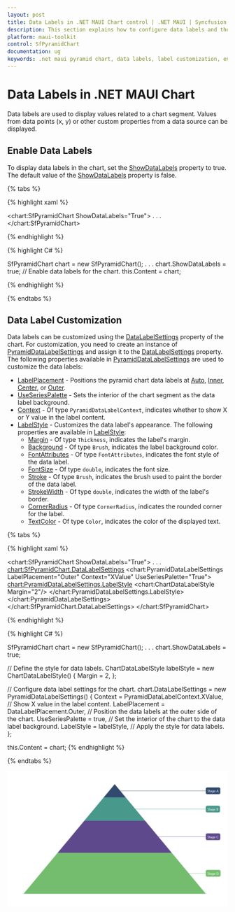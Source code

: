 ```yaml
---
layout: post
title: Data Labels in .NET MAUI Chart control | .NET MAUI | Syncfusion
description: This section explains how to configure data labels and their features in .NET MAUI Chart (SfPyramidChart).
platform: maui-toolkit
control: SfPyramidChart
documentation: ug
keywords: .net maui pyramid chart, data labels, label customization, enable data labels, label placement, label style, maui toolkit
---
```


# Data Labels in .NET MAUI Chart

Data labels are used to display values related to a chart segment. Values from data points (x, y) or other custom properties from a data source can be displayed.

## Enable Data Labels 

To display data labels in the chart, set the [ShowDataLabels](https://help.syncfusion.com/cr/maui-toolkit/Syncfusion.Maui.Toolkit.Charts.SfPyramidChart.html#Syncfusion_Maui_Toolkit_Charts_SfPyramidChart_ShowDataLabels) property to true. The default value of the [ShowDataLabels](https://help.syncfusion.com/cr/maui-toolkit/Syncfusion.Maui.Toolkit.Charts.SfPyramidChart.html#Syncfusion_Maui_Toolkit_Charts_SfPyramidChart_ShowDataLabels) property is false.

{% tabs %}

{% highlight xaml %}

<chart:SfPyramidChart ShowDataLabels="True">
. . .
</chart:SfPyramidChart>

{% endhighlight %}

{% highlight C# %}

SfPyramidChart chart = new SfPyramidChart();
. . .
chart.ShowDataLabels = true; // Enable data labels for the chart.
this.Content = chart;

{% endhighlight %}

{% endtabs %} 

## Data Label Customization

Data labels can be customized using the [DataLabelSettings](https://help.syncfusion.com/cr/maui-toolkit/Syncfusion.Maui.Toolkit.Charts.SfPyramidChart.html#Syncfusion_Maui_Toolkit_Charts_SfPyramidChart_DataLabelSettings) property of the chart. For customization, you need to create an instance of [PyramidDataLabelSettings](https://help.syncfusion.com/cr/maui-toolkit/Syncfusion.Maui.Toolkit.Charts.PyramidDataLabelSettings.html) and assign it to the [DataLabelSettings](https://help.syncfusion.com/cr/maui-toolkit/Syncfusion.Maui.Toolkit.Charts.SfPyramidChart.html#Syncfusion_Maui_Toolkit_Charts_SfPyramidChart_DataLabelSettings) property. The following properties available in [PyramidDataLabelSettings](https://help.syncfusion.com/cr/maui-toolkit/Syncfusion.Maui.Toolkit.Charts.PyramidDataLabelSettings.html) are used to customize the data labels:

* [LabelPlacement](https://help.syncfusion.com/cr/maui-toolkit/Syncfusion.Maui.Toolkit.Charts.ChartDataLabelSettings.html#Syncfusion_Maui_Toolkit_Charts_ChartDataLabelSettings_LabelPlacement) - Positions the pyramid chart data labels at [Auto](https://help.syncfusion.com/cr/maui-toolkit/Syncfusion.Maui.Toolkit.Charts.DataLabelPlacement.html#Syncfusion_Maui_Toolkit_Charts_DataLabelPlacement_Auto), [Inner](https://help.syncfusion.com/cr/maui-toolkit/Syncfusion.Maui.Toolkit.Charts.DataLabelPlacement.html#Syncfusion_Maui_Toolkit_Charts_DataLabelPlacement_Inner), [Center](https://help.syncfusion.com/cr/maui-toolkit/Syncfusion.Maui.Toolkit.Charts.DataLabelPlacement.html#Syncfusion_Maui_Toolkit_Charts_DataLabelPlacement_Center), or [Outer](https://help.syncfusion.com/cr/maui-toolkit/Syncfusion.Maui.Toolkit.Charts.DataLabelPlacement.html#Syncfusion_Maui_Toolkit_Charts_DataLabelPlacement_Outer).
* [UseSeriesPalette](https://help.syncfusion.com/cr/maui-toolkit/Syncfusion.Maui.Toolkit.Charts.ChartDataLabelSettings.html#Syncfusion_Maui_Toolkit_Charts_ChartDataLabelSettings_UseSeriesPalette) - Sets the interior of the chart segment as the data label background.
* [Context](https://help.syncfusion.com/cr/maui-toolkit/Syncfusion.Maui.Toolkit.Charts.PyramidDataLabelSettings.html#Syncfusion_Maui_Toolkit_Charts_PyramidDataLabelSettings_Context) - Of type `PyramidDataLabelContext`, indicates whether to show X or Y value in the label content.
* [LabelStyle](https://help.syncfusion.com/cr/maui-toolkit/Syncfusion.Maui.Toolkit.Charts.ChartDataLabelSettings.html#Syncfusion_Maui_Toolkit_Charts_ChartDataLabelSettings_LabelStyle) - Customizes the data label's appearance. The following properties are available in [LabelStyle](https://help.syncfusion.com/cr/maui-toolkit/Syncfusion.Maui.Toolkit.Charts.ChartDataLabelSettings.html#Syncfusion_Maui_Toolkit_Charts_ChartDataLabelSettings_LabelStyle):
    * [Margin](https://help.syncfusion.com/cr/maui-toolkit/Syncfusion.Maui.Toolkit.Charts.ChartLabelStyle.html#Syncfusion_Maui_Toolkit_Charts_ChartLabelStyle_Margin) - Of type `Thickness`, indicates the label's margin.
    * [Background](https://help.syncfusion.com/cr/maui-toolkit/Syncfusion.Maui.Toolkit.Charts.ChartLabelStyle.html#Syncfusion_Maui_Toolkit_Charts_ChartLabelStyle_Background) - Of type `Brush`, indicates the label background color.
    * [FontAttributes](https://help.syncfusion.com/cr/maui-toolkit/Syncfusion.Maui.Toolkit.Charts.ChartLabelStyle.html#Syncfusion_Maui_Toolkit_Charts_ChartLabelStyle_FontAttributes) - Of type `FontAttributes`, indicates the font style of the data label.
    * [FontSize](https://help.syncfusion.com/cr/maui-toolkit/Syncfusion.Maui.Toolkit.Charts.ChartLabelStyle.html#Syncfusion_Maui_Toolkit_Charts_ChartLabelStyle_FontSize) - Of type `double`, indicates the font size.
    * [Stroke](https://help.syncfusion.com/cr/maui-toolkit/Syncfusion.Maui.Toolkit.Charts.ChartLabelStyle.html#Syncfusion_Maui_Toolkit_Charts_ChartLabelStyle_Stroke) - Of type `Brush`, indicates the brush used to paint the border of the data label.
    * [StrokeWidth](https://help.syncfusion.com/cr/maui-toolkit/Syncfusion.Maui.Toolkit.Charts.ChartLabelStyle.html#Syncfusion_Maui_Toolkit_Charts_ChartLabelStyle_StrokeWidth) - Of type `double`, indicates the width of the label's border.
    * [CornerRadius](https://help.syncfusion.com/cr/maui-toolkit/Syncfusion.Maui.Toolkit.Charts.ChartLabelStyle.html#Syncfusion_Maui_Toolkit_Charts_ChartLabelStyle_CornerRadius) - Of type `CornerRadius`, indicates the rounded corner for the label.
    * [TextColor](https://help.syncfusion.com/cr/maui-toolkit/Syncfusion.Maui.Toolkit.Charts.ChartLabelStyle.html#Syncfusion_Maui_Toolkit_Charts_ChartLabelStyle_TextColor) - Of type `Color`, indicates the color of the displayed text.

{% tabs %}

{% highlight xaml %}

<chart:SfPyramidChart ShowDataLabels="True">
    . . .
    <chart:SfPyramidChart.DataLabelSettings>
        <chart:PyramidDataLabelSettings LabelPlacement="Outer" 
                                        Context="XValue" 
                                        UseSeriesPalette="True">
            <chart:PyramidDataLabelSettings.LabelStyle>
                <chart:ChartDataLabelStyle Margin="2"/>
            </chart:PyramidDataLabelSettings.LabelStyle>
        </chart:PyramidDataLabelSettings>
    </chart:SfPyramidChart.DataLabelSettings>
</chart:SfPyramidChart>

{% endhighlight %}

{% highlight C# %}

SfPyramidChart chart = new SfPyramidChart();
. . .
chart.ShowDataLabels = true;

// Define the style for data labels.
ChartDataLabelStyle labelStyle = new ChartDataLabelStyle()
{
    Margin = 2,
};

// Configure data label settings for the chart.
chart.DataLabelSettings = new PyramidDataLabelSettings()
{
    Context = PyramidDataLabelContext.XValue, // Show X value in the label content.
    LabelPlacement = DataLabelPlacement.Outer, // Position the data labels at the outer side of the chart.
    UseSeriesPalette = true, // Set the interior of the chart to the data label background.
    LabelStyle = labelStyle, // Apply the style for data labels.
};

this.Content = chart;
{% endhighlight %}

{% endtabs %} 

![Data label for .NET MAUI Pyramid chart](DataLabel_images/MAUI_data_label.png)